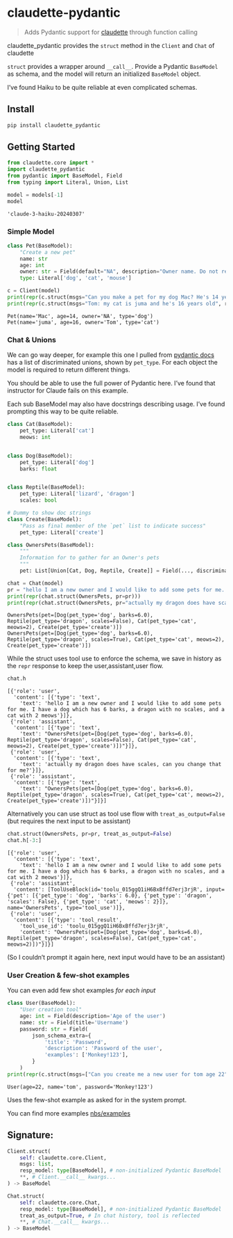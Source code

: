 # claudette-pydantic


<!-- WARNING: THIS FILE WAS AUTOGENERATED! DO NOT EDIT! -->

> Adds Pydantic support for
> [claudette](https://github.com/AnswerDotAI/claudette) through function
> calling

claudette_pydantic provides the `struct` method in the `Client` and
`Chat` of claudette

`struct` provides a wrapper around `__call__`. Provide a Pydantic
`BaseModel` as schema, and the model will return an initialized
`BaseModel` object.

I’ve found Haiku to be quite reliable at even complicated schemas.

## Install

``` sh
pip install claudette_pydantic
```

## Getting Started

``` python
from claudette.core import *
import claudette_pydantic
from pydantic import BaseModel, Field
from typing import Literal, Union, List
```

``` python
model = models[-1]
model
```

    'claude-3-haiku-20240307'

### Simple Model

``` python
class Pet(BaseModel):
    "Create a new pet"
    name: str
    age: int
    owner: str = Field(default="NA", description="Owner name. Do not return if not given.")
    type: Literal['dog', 'cat', 'mouse']

c = Client(model)
print(repr(c.struct(msgs="Can you make a pet for my dog Mac? He's 14 years old", resp_model=Pet)))
print(repr(c.struct(msgs="Tom: my cat is juma and he's 16 years old", resp_model=Pet)))
```

    Pet(name='Mac', age=14, owner='NA', type='dog')
    Pet(name='juma', age=16, owner='Tom', type='cat')

### Chat & Unions

We can go way deeper, for example this one I pulled from [pydantic
docs](https://docs.pydantic.dev/latest/concepts/unions/#discriminated-unions)
has a list of discriminated unions, shown by `pet_type`. For each object
the model is required to return different things.

You should be able to use the full power of Pydantic here. I’ve found
that instructor for Claude fails on this example.

Each sub BaseModel may also have docstrings describing usage. I’ve found
prompting this way to be quite reliable.

``` python
class Cat(BaseModel):
    pet_type: Literal['cat']
    meows: int


class Dog(BaseModel):
    pet_type: Literal['dog']
    barks: float


class Reptile(BaseModel):
    pet_type: Literal['lizard', 'dragon']
    scales: bool

# Dummy to show doc strings
class Create(BaseModel):
    "Pass as final member of the `pet` list to indicate success"
    pet_type: Literal['create']

class OwnersPets(BaseModel):
    """
    Information for to gather for an Owner's pets
    """
    pet: List[Union[Cat, Dog, Reptile, Create]] = Field(..., discriminator='pet_type')

chat = Chat(model)
pr = "hello I am a new owner and I would like to add some pets for me. I have a dog which has 6 barks, a dragon with no scales, and a cat with 2 meows"
print(repr(chat.struct(OwnersPets, pr=pr)))
print(repr(chat.struct(OwnersPets, pr="actually my dragon does have scales, can you change that for me?")))
```

    OwnersPets(pet=[Dog(pet_type='dog', barks=6.0), Reptile(pet_type='dragon', scales=False), Cat(pet_type='cat', meows=2), Create(pet_type='create')])
    OwnersPets(pet=[Dog(pet_type='dog', barks=6.0), Reptile(pet_type='dragon', scales=True), Cat(pet_type='cat', meows=2), Create(pet_type='create')])

While the struct uses tool use to enforce the schema, we save in history
as the `repr` response to keep the user,assistant,user flow.

``` python
chat.h
```

    [{'role': 'user',
      'content': [{'type': 'text',
        'text': 'hello I am a new owner and I would like to add some pets for me. I have a dog which has 6 barks, a dragon with no scales, and a cat with 2 meows'}]},
     {'role': 'assistant',
      'content': [{'type': 'text',
        'text': "OwnersPets(pet=[Dog(pet_type='dog', barks=6.0), Reptile(pet_type='dragon', scales=False), Cat(pet_type='cat', meows=2), Create(pet_type='create')])"}]},
     {'role': 'user',
      'content': [{'type': 'text',
        'text': 'actually my dragon does have scales, can you change that for me?'}]},
     {'role': 'assistant',
      'content': [{'type': 'text',
        'text': "OwnersPets(pet=[Dog(pet_type='dog', barks=6.0), Reptile(pet_type='dragon', scales=True), Cat(pet_type='cat', meows=2), Create(pet_type='create')])"}]}]

Alternatively you can use struct as tool use flow with
`treat_as_output=False` (but requires the next input to be assistant)

``` python
chat.struct(OwnersPets, pr=pr, treat_as_output=False)
chat.h[-3:]
```

    [{'role': 'user',
      'content': [{'type': 'text',
        'text': 'hello I am a new owner and I would like to add some pets for me. I have a dog which has 6 barks, a dragon with no scales, and a cat with 2 meows'}]},
     {'role': 'assistant',
      'content': [ToolUseBlock(id='toolu_015ggQ1iH6BxBffd7erj3rjR', input={'pet': [{'pet_type': 'dog', 'barks': 6.0}, {'pet_type': 'dragon', 'scales': False}, {'pet_type': 'cat', 'meows': 2}]}, name='OwnersPets', type='tool_use')]},
     {'role': 'user',
      'content': [{'type': 'tool_result',
        'tool_use_id': 'toolu_015ggQ1iH6BxBffd7erj3rjR',
        'content': "OwnersPets(pet=[Dog(pet_type='dog', barks=6.0), Reptile(pet_type='dragon', scales=False), Cat(pet_type='cat', meows=2)])"}]}]

(So I couldn’t prompt it again here, next input would have to be an
assistant)

### User Creation & few-shot examples

You can even add few shot examples *for each input*

``` python
class User(BaseModel):
    "User creation tool"
    age: int = Field(description='Age of the user')
    name: str = Field(title='Username')
    password: str = Field(
        json_schema_extra={
            'title': 'Password',
            'description': 'Password of the user',
            'examples': ['Monkey!123'],
        }
    )
print(repr(c.struct(msgs=["Can you create me a new user for tom age 22"], resp_model=User, sp="for a given user, generate a similar password based on examples")))
```

    User(age=22, name='tom', password='Monkey!123')

Uses the few-shot example as asked for in the system prompt.

You can find more examples [nbs/examples](nbs/examples)

## Signature:

``` python
Client.struct(
    self: claudette.core.Client,
    msgs: list,
    resp_model: type[BaseModel], # non-initialized Pydantic BaseModel
    **, # Client.__call__ kwargs...
) -> BaseModel
```

``` python
Chat.struct(
    self: claudette.core.Chat,
    resp_model: type[BaseModel], # non-initialized Pydantic BaseModel
    treat_as_output=True, # In chat history, tool is reflected
    **, # Chat.__call__ kwargs...
) -> BaseModel
```
